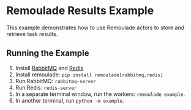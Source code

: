 # Remoulade Results Example

This example demonstrates how to use Remoulade actors to store and
retrieve task results.

## Running the Example

1. Install [RabbitMQ][rabbitmq] and [Redis][redis]
1. Install remoulade: `pip install remoulade[rabbitmq,redis]`
1. Run RabbitMQ: `rabbitmq-server`
1. Run Redis: `redis-server`
1. In a separate terminal window, run the workers: `remoulade example`.
1. In another terminal, run `python -m example`.


[rabbitmq]: https://www.rabbitmq.com
[redis]: https://redis.io
